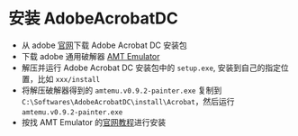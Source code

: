 # 安装 AdobeAcrobatDC


* 从 adobe [官网](https://helpx.adobe.com/cn/acrobat/kb/acrobat-dc-downloads.html)下载 Adobe Acrobat DC 安装包
* 下载 adobe 通用破解器 [AMT Emulator](https://amtemu-official.com/amtemu-v0-9-2-patcher/)
* 解压并运行 Adobe Acrobat DC 安装包中的 `setup.exe`, 安装到自己的指定位置，比如  `xxx/install`
* 将解压破解器得到的 `amtemu.v0.9.2-painter.exe` 复制到 `C:\Softwares\AdobeAcrobatDC\install\Acrobat`，然后运行  `amtemu.v0.9.2-painter.exe`
* 按找 AMT Emulator 的[官网教程](https://amtemu-official.com/)进行安装
<!--stackedit_data:
eyJoaXN0b3J5IjpbLTY5MzE0ODIxNiwtMTY4MDcxMDU0OSwtMj
EyOTU5OTMyMiwtMTQ3NTM0NDM0Ml19
-->